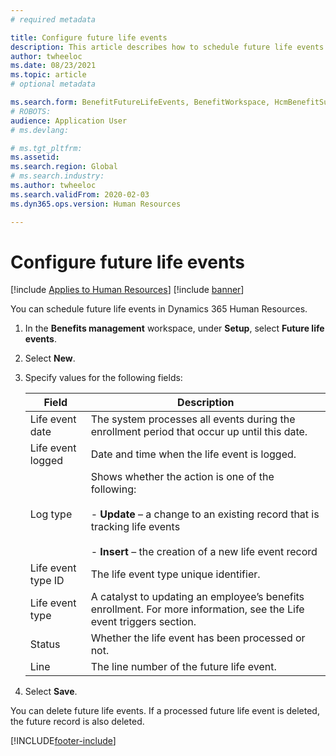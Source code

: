 ```yaml
---
# required metadata

title: Configure future life events
description: This article describes how to schedule future life events in Dynamics 365 Human Resources.
author: twheeloc
ms.date: 08/23/2021
ms.topic: article
# optional metadata

ms.search.form: BenefitFutureLifeEvents, BenefitWorkspace, HcmBenefitSummaryPart
# ROBOTS: 
audience: Application User
# ms.devlang: 

# ms.tgt_pltfrm: 
ms.assetid: 
ms.search.region: Global
# ms.search.industry: 
ms.author: twheeloc
ms.search.validFrom: 2020-02-03
ms.dyn365.ops.version: Human Resources

---
```


# Configure future life events

[!include [Applies to Human Resources](../includes/applies-to-hr.md)]
[!include [banner](../includes/preview-banner.md)]

You can schedule future life events in Dynamics 365 Human Resources.

1. In the **Benefits management** workspace, under **Setup**, select **Future life events**.

2. Select **New**.

3. Specify values for the following fields:

   | Field | Description |
   | --- | --- |
   | Life event date | The system processes all events during the enrollment period that occur up until this date. |
   | Life event logged | Date and time when the life event is logged. |
   | Log type | Shows whether the action is one of the following:</br></br>- **Update** – a change to an existing record that is tracking life events</br></br>- **Insert** – the creation of a new life event record |
   | Life event type ID | The life event type unique identifier. |
   | Life event type | A catalyst to updating an employee’s benefits enrollment. For more information, see the Life event triggers section. |
   | Status | Whether the life event has been processed or not. |
   | Line | The line number of the future life event. |

4. Select **Save**. 

You can delete future life events. If a processed future life event is deleted, the future record is also deleted. 

[!INCLUDE[footer-include](../includes/footer-banner.md)]
